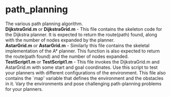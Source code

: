 # path_planning
The various path planning algorithm.<br>
**DijkstraGrid.m** or __DijkstraGrid.m__ - This file contains the skeleton code for the Dijkstra planner. It is expected to return the route(path) found, along with the number of nodes expanded by the planner.<br>
**AstarGrid.m** or __AstarGrid.m__ - Similarly this file contains the skeletal implementation of the A* planner. This function is also expected to return the route(path found) and the number of nodes expanded.<br>
**TestScript1.m** or __TestScript1.m__ - This file invokes the DijkstraGrid.m and AstarGrid.m with some start and goal coordinates. Use this script to test your planners with different configurations of the environment. This file also contains the `map' variable that defines the environment and the obstacles in it. Vary the environments and pose challenging path-planning problems for your planners.<br>
